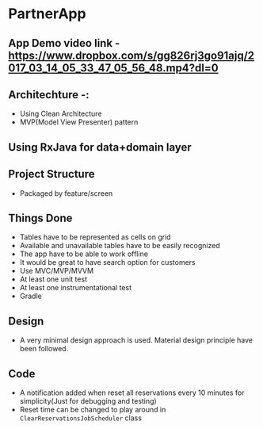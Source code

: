 # PartnerApp

## App Demo video link - https://www.dropbox.com/s/gg826rj3go91ajq/2017_03_14_05_33_47_05_56_48.mp4?dl=0

## Architechture -:
* Using Clean Architecture
* MVP(Model View Presenter) pattern

## Using RxJava for data+domain layer

## Project Structure 
* Packaged by feature/screen

## Things Done
* Tables have to be represented as cells on grid 
* Available and unavailable tables have to be easily recognized 
* The app have to be able to work offline 
* It would be great to have search option for customers 
* Use MVC/MVP/MVVM 
* At least one unit test 
* At least one instrumentational test
* Gradle 

## Design
* A very minimal design approach is used. Material design principle have been followed. 

## Code
* A notification added when reset all reservations every 10 minutes for simplicity(Just for debugging and testing)
* Reset time can be changed to play around in ```ClearReservationsJobScheduler``` class

